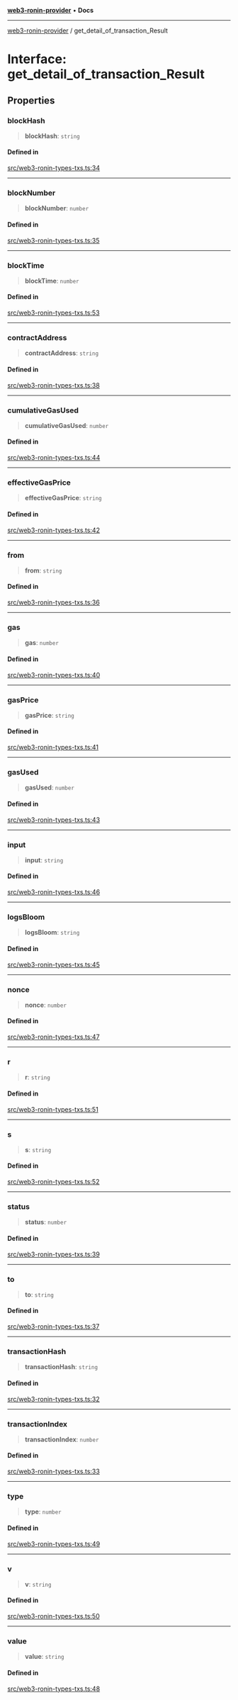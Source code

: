 [**web3-ronin-provider**](../README.md) • **Docs**

***

[web3-ronin-provider](../globals.md) / get\_detail\_of\_transaction\_Result

# Interface: get\_detail\_of\_transaction\_Result

## Properties

### blockHash

> **blockHash**: `string`

#### Defined in

[src/web3-ronin-types-txs.ts:34](https://github.com/chuacw/web3-ronin-provider/blob/1a659b81d9c7d7afbced0ae2b11550f4f6c0a233/src/web3-ronin-types-txs.ts#L34)

***

### blockNumber

> **blockNumber**: `number`

#### Defined in

[src/web3-ronin-types-txs.ts:35](https://github.com/chuacw/web3-ronin-provider/blob/1a659b81d9c7d7afbced0ae2b11550f4f6c0a233/src/web3-ronin-types-txs.ts#L35)

***

### blockTime

> **blockTime**: `number`

#### Defined in

[src/web3-ronin-types-txs.ts:53](https://github.com/chuacw/web3-ronin-provider/blob/1a659b81d9c7d7afbced0ae2b11550f4f6c0a233/src/web3-ronin-types-txs.ts#L53)

***

### contractAddress

> **contractAddress**: `string`

#### Defined in

[src/web3-ronin-types-txs.ts:38](https://github.com/chuacw/web3-ronin-provider/blob/1a659b81d9c7d7afbced0ae2b11550f4f6c0a233/src/web3-ronin-types-txs.ts#L38)

***

### cumulativeGasUsed

> **cumulativeGasUsed**: `number`

#### Defined in

[src/web3-ronin-types-txs.ts:44](https://github.com/chuacw/web3-ronin-provider/blob/1a659b81d9c7d7afbced0ae2b11550f4f6c0a233/src/web3-ronin-types-txs.ts#L44)

***

### effectiveGasPrice

> **effectiveGasPrice**: `string`

#### Defined in

[src/web3-ronin-types-txs.ts:42](https://github.com/chuacw/web3-ronin-provider/blob/1a659b81d9c7d7afbced0ae2b11550f4f6c0a233/src/web3-ronin-types-txs.ts#L42)

***

### from

> **from**: `string`

#### Defined in

[src/web3-ronin-types-txs.ts:36](https://github.com/chuacw/web3-ronin-provider/blob/1a659b81d9c7d7afbced0ae2b11550f4f6c0a233/src/web3-ronin-types-txs.ts#L36)

***

### gas

> **gas**: `number`

#### Defined in

[src/web3-ronin-types-txs.ts:40](https://github.com/chuacw/web3-ronin-provider/blob/1a659b81d9c7d7afbced0ae2b11550f4f6c0a233/src/web3-ronin-types-txs.ts#L40)

***

### gasPrice

> **gasPrice**: `string`

#### Defined in

[src/web3-ronin-types-txs.ts:41](https://github.com/chuacw/web3-ronin-provider/blob/1a659b81d9c7d7afbced0ae2b11550f4f6c0a233/src/web3-ronin-types-txs.ts#L41)

***

### gasUsed

> **gasUsed**: `number`

#### Defined in

[src/web3-ronin-types-txs.ts:43](https://github.com/chuacw/web3-ronin-provider/blob/1a659b81d9c7d7afbced0ae2b11550f4f6c0a233/src/web3-ronin-types-txs.ts#L43)

***

### input

> **input**: `string`

#### Defined in

[src/web3-ronin-types-txs.ts:46](https://github.com/chuacw/web3-ronin-provider/blob/1a659b81d9c7d7afbced0ae2b11550f4f6c0a233/src/web3-ronin-types-txs.ts#L46)

***

### logsBloom

> **logsBloom**: `string`

#### Defined in

[src/web3-ronin-types-txs.ts:45](https://github.com/chuacw/web3-ronin-provider/blob/1a659b81d9c7d7afbced0ae2b11550f4f6c0a233/src/web3-ronin-types-txs.ts#L45)

***

### nonce

> **nonce**: `number`

#### Defined in

[src/web3-ronin-types-txs.ts:47](https://github.com/chuacw/web3-ronin-provider/blob/1a659b81d9c7d7afbced0ae2b11550f4f6c0a233/src/web3-ronin-types-txs.ts#L47)

***

### r

> **r**: `string`

#### Defined in

[src/web3-ronin-types-txs.ts:51](https://github.com/chuacw/web3-ronin-provider/blob/1a659b81d9c7d7afbced0ae2b11550f4f6c0a233/src/web3-ronin-types-txs.ts#L51)

***

### s

> **s**: `string`

#### Defined in

[src/web3-ronin-types-txs.ts:52](https://github.com/chuacw/web3-ronin-provider/blob/1a659b81d9c7d7afbced0ae2b11550f4f6c0a233/src/web3-ronin-types-txs.ts#L52)

***

### status

> **status**: `number`

#### Defined in

[src/web3-ronin-types-txs.ts:39](https://github.com/chuacw/web3-ronin-provider/blob/1a659b81d9c7d7afbced0ae2b11550f4f6c0a233/src/web3-ronin-types-txs.ts#L39)

***

### to

> **to**: `string`

#### Defined in

[src/web3-ronin-types-txs.ts:37](https://github.com/chuacw/web3-ronin-provider/blob/1a659b81d9c7d7afbced0ae2b11550f4f6c0a233/src/web3-ronin-types-txs.ts#L37)

***

### transactionHash

> **transactionHash**: `string`

#### Defined in

[src/web3-ronin-types-txs.ts:32](https://github.com/chuacw/web3-ronin-provider/blob/1a659b81d9c7d7afbced0ae2b11550f4f6c0a233/src/web3-ronin-types-txs.ts#L32)

***

### transactionIndex

> **transactionIndex**: `number`

#### Defined in

[src/web3-ronin-types-txs.ts:33](https://github.com/chuacw/web3-ronin-provider/blob/1a659b81d9c7d7afbced0ae2b11550f4f6c0a233/src/web3-ronin-types-txs.ts#L33)

***

### type

> **type**: `number`

#### Defined in

[src/web3-ronin-types-txs.ts:49](https://github.com/chuacw/web3-ronin-provider/blob/1a659b81d9c7d7afbced0ae2b11550f4f6c0a233/src/web3-ronin-types-txs.ts#L49)

***

### v

> **v**: `string`

#### Defined in

[src/web3-ronin-types-txs.ts:50](https://github.com/chuacw/web3-ronin-provider/blob/1a659b81d9c7d7afbced0ae2b11550f4f6c0a233/src/web3-ronin-types-txs.ts#L50)

***

### value

> **value**: `string`

#### Defined in

[src/web3-ronin-types-txs.ts:48](https://github.com/chuacw/web3-ronin-provider/blob/1a659b81d9c7d7afbced0ae2b11550f4f6c0a233/src/web3-ronin-types-txs.ts#L48)
